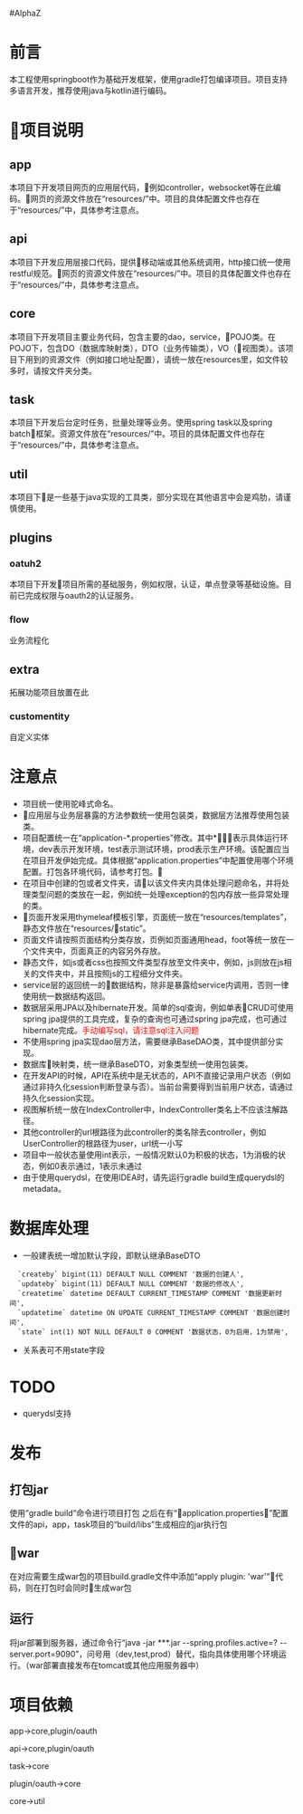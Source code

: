 #AlphaZ


# 前言
本工程使用springboot作为基础开发框架，使用gradle打包编译项目。项目支持多语言开发，推荐使用java与kotlin进行编码。

# 项目说明

## app
本项目下开发项目网页的应用层代码，例如controller，websocket等在此编码。网页的资源文件放在“resources/”中。项目的具体配置文件也存在于“resources/”中，具体参考注意点。

## api
本项目下开发应用层接口代码，提供移动端或其他系统调用，http接口统一使用restful规范。网页的资源文件放在“resources/”中。项目的具体配置文件也存在于“resources/”中，具体参考注意点。

## core
本项目下开发项目主要业务代码，包含主要的dao，service，POJO类。在POJO下，包含DO（数据库映射类），DTO（业务传输类），VO（视图类）。该项目下用到的资源文件（例如接口地址配置），请统一放在resources里，如文件较多时，请按文件夹分类。

## task
本项目下开发后台定时任务，批量处理等业务。使用spring task以及spring batch框架。资源文件放在“resources/”中。项目的具体配置文件也存在于“resources/”中，具体参考注意点。

## util
本项目下是一些基于java实现的工具类，部分实现在其他语言中会是鸡肋，请谨慎使用。

## plugins

### oatuh2
本项目下开发项目所需的基础服务，例如权限，认证，单点登录等基础设施。目前已完成权限与oauth2的认证服务。

### flow
业务流程化

## extra
拓展功能项目放置在此

### customentity
自定义实体


# 注意点
* 项目统一使用驼峰式命名。
* 应用层与业务层暴露的方法参数统一使用包装类，数据层方法推荐使用包装类。
* 项目配置统一在“application-*.properties”修改。其中\*表示具体运行环境，dev表示开发环境，test表示测试环境，prod表示生产环境。该配置应当在项目开发伊始完成。具体根据“application.properties”中配置使用哪个环境配置。打包各环境代码，请参考打包。
* 在项目中创建的包或者文件夹，请以该文件夹内具体处理问题命名，并将处理类型问题的类放在一起，例如统一处理exception的包内存放一些异常处理的类。
* 页面开发采用thymeleaf模板引擎，页面统一放在“resources/templates”，静态文件放在“resources/static”。
* 页面文件请按照页面结构分类存放，页例如页面通用head，foot等统一放在一个文件夹中，页面真正的内容另外存放。
* 静态文件，如js或者css也按照文件类型存放至文件夹中，例如，js则放在js相关的文件夹中，并且按照js的工程细分文件夹。
* service层的返回统一的数据结构，除非是暴露给service内调用，否则一律使用统一数据结构返回。
* 数据层采用JPA以及hibernate开发。简单的sql查询，例如单表CRUD可使用spring jpa提供的工具完成，复杂的查询也可通过spring jpa完成，也可通过hibernate完成。<font color="red">手动编写sql，请注意sql注入问题</font>
* 不使用spring jpa实现dao层方法，需要继承BaseDAO类，其中提供部分实现。
* 数据库映射类，统一继承BaseDTO，对象类型统一使用包装类。
* 在开发API的时候，API在系统中是无状态的，API不直接记录用户状态（例如通过非持久化session判断登录与否）。当前台需要得到当前用户状态，请通过持久化session实现。
* 视图解析统一放在IndexController中，IndexController类名上不应该注解路径。
* 其他controller的url根路径为此controller的类名除去controller，例如UserController的根路径为user，url统一小写
* 项目中一般状态量使用int表示，一般情况默认0为积极的状态，1为消极的状态，例如0表示通过，1表示未通过
* 由于使用querydsl，在使用IDEA时，请先运行gradle build生成querydsl的metadata。

# 数据库处理
* 一般建表统一增加默认字段，即默认继承BaseDTO
```
  `createby` bigint(11) DEFAULT NULL COMMENT '数据的创建人',
  `updateby` bigint(11) DEFAULT NULL COMMENT '数据的修改人',
  `createtime` datetime DEFAULT CURRENT_TIMESTAMP COMMENT '数据更新时间',
  `updatetime` datetime ON UPDATE CURRENT_TIMESTAMP COMMENT '数据创建时间',
  `state` int(1) NOT NULL DEFAULT 0 COMMENT '数据状态，0为启用，1为禁用',
```
* 关系表可不用state字段

# TODO
* querydsl支持

# 发布

## 打包jar 
使用”gradle build“命令进行项目打包
之后在有“application.properties”配置文件的api，app，task项目的“build/libs”生成相应的jar执行包

## war
在对应需要生成war包的项目build.gradle文件中添加“apply plugin: 'war'”代码，则在打包时会同时生成war包

## 运行
将jar部署到服务器，通过命令行“java -jar  ***.jar --spring.profiles.active=? --server.port=9090”，问号用（dev,test,prod）替代，指向具体使用哪个环境运行。（war部署直接发布在tomcat或其他应用服务器中）

# 项目依赖

app->core,plugin/oauth

api->core,plugin/oauth

task->core

plugin/oauth->core

core->util
